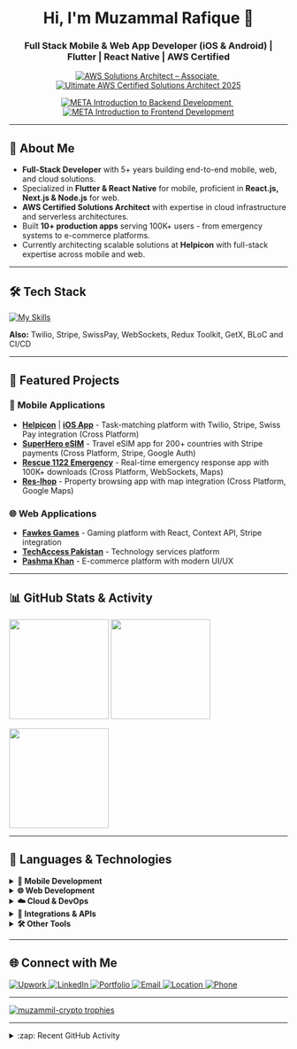 <!--
Credits:
- Skill icons: https://github.com/tandpfun/skill-icons
- GitHub Stats: https://github.com/anuraghazra/github-readme-stats
-->

<h1 align="center">Hi, I'm Muzammal Rafique 👋</h1>
<h3 align="center">Full Stack Mobile & Web App Developer (iOS & Android) | Flutter | React Native | AWS Certified</h3>

<!-- ========================== CERTIFICATIONS (TOP) ========================== -->
<p align="center">
  <a href="https://www.credly.com/badges/678e4ee1-6ae2-4a0d-a08e-464085e918b0/public_url" target="_blank">
    <img alt="AWS Solutions Architect – Associate"
         src="https://img.shields.io/badge/AWS%20Solutions%20Architect%E2%80%94Associate-Verified%20(2025)-ff9900?style=for-the-badge&logo=amazonaws&logoColor=white" />
  </a>
  &nbsp;
  <a href="https://www.udemy.com/certificate/UC-83f3f0fe-e193-4dd2-af6c-35dfab2d44a4/" target="_blank">
    <img alt="Ultimate AWS Certified Solutions Architect 2025"
         src="https://img.shields.io/badge/AWS%20Cloud%20Practitioner%E2%80%94Foundational-Verified%20(2025)-232f3e?style=for-the-badge&logo=amazonaws&logoColor=white" />
  </a>
</p>
<p align="center">
  <a href="https://www.coursera.org/account/accomplishments/certificate/7L6R2C4628B5" target="_blank">
    <img alt="META Introduction to Backend Development"
         src="https://img.shields.io/badge/META%20Introduction%20to%20Backend%20Development-Verified%20(2024)-0668E1?style=for-the-badge&logo=meta&logoColor=white" />
  </a>
  &nbsp;
  <a href="https://www.coursera.org/account/accomplishments/certificate/P5JJ58ZP7ZWV" target="_blank">
    <img alt="META Introduction to Frontend Development"
         src="https://img.shields.io/badge/META%20Introduction%20to%20Frontend%20Development-Verified%20(2024)-1877F2?style=for-the-badge&logo=meta&logoColor=white" />
  </a>
</p>

---

## 🚀 About Me
- **Full-Stack Developer** with 5+ years building end-to-end mobile, web, and cloud solutions.
- Specialized in **Flutter & React Native** for mobile, proficient in **React.js, Next.js & Node.js** for web.
- **AWS Certified Solutions Architect** with expertise in cloud infrastructure and serverless architectures.
- Built **10+ production apps** serving 100K+ users - from emergency systems to e-commerce platforms.
- Currently architecting scalable solutions at **Helpicon** with full-stack expertise across mobile and web.

---

## 🛠 Tech Stack
[![My Skills](https://skillicons.dev/icons?i=flutter,dart,react,nextjs,ts,js,nodejs,express,redux,tailwind,mongodb,firebase,aws,graphql,git,github&theme=light)](https://skillicons.dev)

**Also:** Twilio, Stripe, SwissPay, WebSockets, Redux Toolkit, GetX, BLoC and CI/CD

---

## 📌 Featured Projects

### 📱 **Mobile Applications**
- **[Helpicon](https://helpicon.se/)** | **[iOS App](https://apps.apple.com/se/app/helpicon/id6450137041?l=en-GB)** - Task-matching platform with Twilio, Stripe, Swiss Pay integration (Cross Platform)
- **[SuperHero eSIM](https://apps.apple.com/pk/app/superhero-esim-travel-data/id6504882410)** - Travel eSIM app for 200+ countries with Stripe payments (Cross Platform, Stripe, Google Auth)
- **[Rescue 1122 Emergency](https://play.google.com/store/apps/details?id=com.hoboetech.rescue.consumer&hl=en)** - Real-time emergency response app with 100K+ downloads (Cross Platform, WebSockets, Maps)
- **[Res-Ihop](https://apps.apple.com/us/app/res-ihop/id1576501174)** - Property browsing app with map integration (Cross Platform, Google Maps)

### 🌐 **Web Applications**
- **[Fawkes Games](https://fawkesgames.com/)** - Gaming platform with React, Context API, Stripe integration
- **[TechAccess Pakistan](https://www.techaccesspak.com/)** - Technology services platform
- **[Pashma Khan](https://pashmakhan.com/)** - E-commerce platform with modern UI/UX
---

## 📊 GitHub Stats & Activity

<p align="left">
  <!-- GitHub Stats -->
  <img src="https://github-readme-stats.vercel.app/api?username=muzammil-crypto&show_icons=true&count_private=true&theme=radical&hide_border=true&border_radius=12" height="180em" />
  
  <!-- Streak Stats -->
  <img src="https://github-readme-streak-stats.herokuapp.com/?user=muzammil-crypto&theme=radical&hide_border=true&border_radius=12" height="180em" />
</p>

<p align="left">
  <!-- Top Languages -->
  <img src="https://github-readme-stats.vercel.app/api/top-langs/?username=muzammil-crypto&layout=compact&theme=radical&hide_border=true&border_radius=12" height="180em" />
</p>

---

## 🚀 Languages & Technologies

<p align="left">
  <!-- Mobile -->
  <details>
    <summary><b>📱 Mobile Development</b></summary>
    <br>
    <img src="https://img.shields.io/badge/Flutter-02569B?logo=flutter&logoColor=white&style=for-the-badge" />
    <img src="https://img.shields.io/badge/Dart-0175C2?logo=dart&logoColor=white&style=for-the-badge" />
    <img src="https://img.shields.io/badge/React%20Native-61DAFB?logo=react&logoColor=black&style=for-the-badge" />
    <img src="https://img.shields.io/badge/Redux%20Toolkit-764ABC?logo=redux&logoColor=white&style=for-the-badge" />
  </details>

  <!-- Web -->
  <details>
    <summary><b>🌐 Web Development</b></summary>
    <br>
    <img src="https://img.shields.io/badge/React-20232A?logo=react&logoColor=61DAFB&style=for-the-badge" />
    <img src="https://img.shields.io/badge/Next.js-000000?logo=next.js&logoColor=white&style=for-the-badge" />
    <img src="https://img.shields.io/badge/Node.js-339933?logo=node.js&logoColor=white&style=for-the-badge" />
    <img src="https://img.shields.io/badge/Express-000000?logo=express&logoColor=white&style=for-the-badge" />
    <img src="https://img.shields.io/badge/TypeScript-3178C6?logo=typescript&logoColor=white&style=for-the-badge" />
  </details>

  <!-- Cloud -->
  <details>
    <summary><b>☁️ Cloud & DevOps</b></summary>
    <br>
    <img src="https://img.shields.io/badge/AWS-FF9900?logo=amazon-aws&logoColor=white&style=for-the-badge" />
    <img src="https://img.shields.io/badge/Docker-2496ED?logo=docker&logoColor=white&style=for-the-badge" />
    <img src="https://img.shields.io/badge/GitHub%20Actions-2088FF?logo=github-actions&logoColor=white&style=for-the-badge" />
  </details>

  <!-- Integrations -->
  <details>
    <summary><b>🔗 Integrations & APIs</b></summary>
    <br>
    <img src="https://img.shields.io/badge/Stripe-008CDD?logo=stripe&logoColor=white&style=for-the-badge" />
    <img src="https://img.shields.io/badge/Twilio-F22F46?logo=twilio&logoColor=white&style=for-the-badge" />
    <img src="https://img.shields.io/badge/Firebase-FFCA28?logo=firebase&logoColor=black&style=for-the-badge" />
    <img src="https://img.shields.io/badge/Mapbox-000000?logo=mapbox&logoColor=white&style=for-the-badge" />
  </details>

  <!-- Tools -->
  <details>
    <summary><b>🛠 Other Tools</b></summary>
    <br>
    <img src="https://img.shields.io/badge/Git-F05032?logo=git&logoColor=white&style=for-the-badge" />
    <img src="https://img.shields.io/badge/GitHub-181717?logo=github&logoColor=white&style=for-the-badge" />
    <img src="https://img.shields.io/badge/VS%20Code-007ACC?logo=visual-studio-code&logoColor=white&style=for-the-badge" />
    <img src="https://img.shields.io/badge/Figma-F24E1E?logo=figma&logoColor=white&style=for-the-badge" />
  </details>
</p>

---

## 🌐 Connect with Me

<p align="left">
  <a href="https://www.upwork.com/freelancers/~0130e80325866dce81?mp_source=share" target="_blank">
    <img src="https://img.shields.io/badge/Upwork-6FDA44?style=for-the-badge&logo=upwork&logoColor=white" alt="Upwork"/>
  </a>
  <a href="https://www.linkedin.com/in/muzammil-rafique" target="_blank">
    <img src="https://img.shields.io/badge/LinkedIn-0077B5?style=for-the-badge&logo=linkedin&logoColor=white" alt="LinkedIn"/>
  </a>
  <a href="http://itsmuzamil.vercel.app" target="_blank">
    <img src="https://img.shields.io/badge/Portfolio-000000?style=for-the-badge&logo=vercel&logoColor=white" alt="Portfolio"/>
  </a>
  <a href="mailto:Muzamilrafiq000@gmail.com">
    <img src="https://img.shields.io/badge/Email-D14836?style=for-the-badge&logo=gmail&logoColor=white" alt="Email"/>
  </a>
  <a href="#">
    <img src="https://img.shields.io/badge/📍 Riyadh, Saudi Arabia-555555?style=for-the-badge" alt="Location"/>
  </a>
  <a href="tel:+966509652856">
    <img src="https://img.shields.io/badge/📱 +966509652856-555555?style=for-the-badge" alt="Phone"/>
  </a>
</p>

---

<p align="left">
  <a href="https://github.com/ryo-ma/github-profile-trophy">
    <img src="https://github-profile-trophy.vercel.app/?username=muzammil-crypto&margin-w=15&margin-h=15" alt="muzammil-crypto trophies"/>
  </a>
</p>

---

<details>
  <summary>:zap: Recent GitHub Activity</summary>
  
<!--START_SECTION:activity-->
1. 💪 Opened PR [#5](https://github.com/muzammil-crypto/helpicon-mobile-app/pull/5) in [muzammil-crypto/helpicon-mobile-app](https://github.com/muzammil-crypto/helpicon-mobile-app)
2. 🎉 Merged PR [#4](https://github.com/muzammil-crypto/emergency-response-app/pull/4) in [muzammil-crypto/emergency-response-app](https://github.com/muzammil-crypto/emergency-response-app)
3. 💪 Opened PR [#3](https://github.com/muzammil-crypto/flutter-ecommerce/pull/3) in [muzammil-crypto/flutter-ecommerce](https://github.com/muzammil-crypto/flutter-ecommerce)
4. ❌ Closed PR [#2](https://github.com/muzammil-crypto/react-native-chat-app/pull/2) in [muzammil-crypto/react-native-chat-app](https://github.com/muzammil-crypto/react-native-chat-app)
5. 🎉 Merged PR [#1](https://github.com/muzammil-crypto/aws-mobile-backend/pull/1) in [muzammil-crypto/aws-mobile-backend](https://github.com/muzammil-crypto/aws-mobile-backend)
<!--END_SECTION:activity-->
</details>
